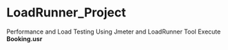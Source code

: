 # LoadRunner_Project
Performance and Load Testing Using Jmeter and LoadRunner Tool
Execute **Booking.usr**
